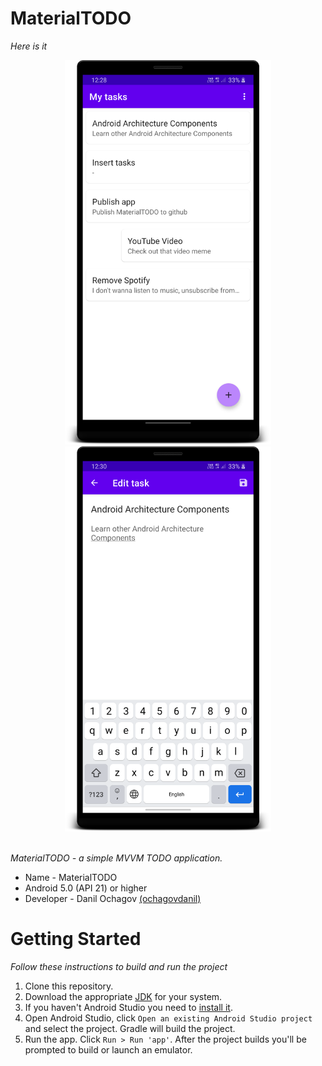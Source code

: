 # MaterialTODO
_Here is it_

<div align="center">
  <img src="screenshots/screenshot-1.png" width="330px" />
  <img src="screenshots/screenshot-2.png" width="330px" />
</div> <br />

_MaterialTODO - a simple MVVM TODO application._

 * Name - MaterialTODO
 * Android 5.0 (API 21) or higher
 * Developer - Danil Ochagov [(ochagovdanil)](https://github.com/ochagovdanil)

# Getting Started
_Follow these instructions to build and run the project_

 1. Clone this repository.
 2. Download the appropriate [JDK](https://www.oracle.com/technetwork/java/javase/downloads/index.html) for your system.
 3. If you haven't Android Studio you need to [install it](https://developer.android.com/studio/).
 4. Open Android Studio, click `Open an existing Android Studio project` and select the project. Gradle will build the project.
 5. Run the app. Click `Run > Run 'app'`. After the project builds you'll be prompted to build or launch an emulator.
